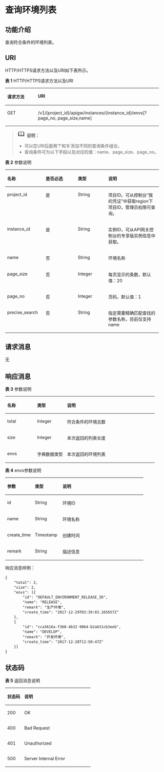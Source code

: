 # 查询环境列表<a name="apig-phapi-180713055"></a>

## 功能介绍<a name="section51058735"></a>

查询符合条件的环境列表。

## URI<a name="section56875432"></a>

HTTP/HTTPS请求方法以及URI如下表所示。

**表 1**  HTTP/HTTPS请求方法以及URI

<a name="table26537273"></a>
<table><thead align="left"><tr id="row97700"><th class="cellrowborder" valign="top" width="20%" id="mcps1.2.3.1.1"><p id="p7913769"><a name="p7913769"></a><a name="p7913769"></a>请求方法</p>
</th>
<th class="cellrowborder" valign="top" width="80%" id="mcps1.2.3.1.2"><p id="p37035575"><a name="p37035575"></a><a name="p37035575"></a>URI</p>
</th>
</tr>
</thead>
<tbody><tr id="row47091573"><td class="cellrowborder" valign="top" width="20%" headers="mcps1.2.3.1.1 "><p id="p56321035"><a name="p56321035"></a><a name="p56321035"></a>GET</p>
</td>
<td class="cellrowborder" valign="top" width="80%" headers="mcps1.2.3.1.2 "><p id="p65709986"><a name="p65709986"></a><a name="p65709986"></a>/v1/{project_id}/apigw/instances/{instance_id}/envs[?page_no, page_size,name]</p>
</td>
</tr>
</tbody>
</table>

>![](public_sys-resources/icon-note.gif) **说明：**   
>-   可以在URI后面用‘?’和‘&’添加不同的查询条件组合。  
>-   查询条件可为以下字段以及对应的值：name、page\_size、page\_no。  

**表 2**  参数说明

<a name="table8687743"></a>
<table><thead align="left"><tr id="row22440872"><th class="cellrowborder" valign="top" width="25%" id="mcps1.2.5.1.1"><p id="p5771382"><a name="p5771382"></a><a name="p5771382"></a>名称</p>
</th>
<th class="cellrowborder" valign="top" width="20.95%" id="mcps1.2.5.1.2"><p id="p64828808"><a name="p64828808"></a><a name="p64828808"></a>是否必选</p>
</th>
<th class="cellrowborder" valign="top" width="19.77%" id="mcps1.2.5.1.3"><p id="p16642119"><a name="p16642119"></a><a name="p16642119"></a>类型</p>
</th>
<th class="cellrowborder" valign="top" width="34.28%" id="mcps1.2.5.1.4"><p id="p5834394"><a name="p5834394"></a><a name="p5834394"></a>说明</p>
</th>
</tr>
</thead>
<tbody><tr id="row233893024818"><td class="cellrowborder" valign="top" width="25%" headers="mcps1.2.5.1.1 "><p id="p55878963"><a name="p55878963"></a><a name="p55878963"></a>project_id</p>
</td>
<td class="cellrowborder" valign="top" width="20.95%" headers="mcps1.2.5.1.2 "><p id="p29902160"><a name="p29902160"></a><a name="p29902160"></a>是</p>
</td>
<td class="cellrowborder" valign="top" width="19.77%" headers="mcps1.2.5.1.3 "><p id="p6155914"><a name="p6155914"></a><a name="p6155914"></a>String</p>
</td>
<td class="cellrowborder" valign="top" width="34.28%" headers="mcps1.2.5.1.4 "><p id="p28867016"><a name="p28867016"></a><a name="p28867016"></a>项目ID。可从控制台“我的凭证”中获取region下项目ID，管理员权限可查询。</p>
</td>
</tr>
<tr id="row5160173044810"><td class="cellrowborder" valign="top" width="25%" headers="mcps1.2.5.1.1 "><p id="p1780913159538"><a name="p1780913159538"></a><a name="p1780913159538"></a>instance_id</p>
</td>
<td class="cellrowborder" valign="top" width="20.95%" headers="mcps1.2.5.1.2 "><p id="p9809215115310"><a name="p9809215115310"></a><a name="p9809215115310"></a>是</p>
</td>
<td class="cellrowborder" valign="top" width="19.77%" headers="mcps1.2.5.1.3 "><p id="p1280914152538"><a name="p1280914152538"></a><a name="p1280914152538"></a>String</p>
</td>
<td class="cellrowborder" valign="top" width="34.28%" headers="mcps1.2.5.1.4 "><p id="p1880914157537"><a name="p1880914157537"></a><a name="p1880914157537"></a>实例ID，可从API网关控制台的专享版实例信息中获取。</p>
</td>
</tr>
<tr id="row2823914"><td class="cellrowborder" valign="top" width="25%" headers="mcps1.2.5.1.1 "><p id="p27410462"><a name="p27410462"></a><a name="p27410462"></a>name</p>
</td>
<td class="cellrowborder" valign="top" width="20.95%" headers="mcps1.2.5.1.2 "><p id="p5654943"><a name="p5654943"></a><a name="p5654943"></a>否</p>
</td>
<td class="cellrowborder" valign="top" width="19.77%" headers="mcps1.2.5.1.3 "><p id="p55397204"><a name="p55397204"></a><a name="p55397204"></a>String</p>
</td>
<td class="cellrowborder" valign="top" width="34.28%" headers="mcps1.2.5.1.4 "><p id="p1186411103575"><a name="p1186411103575"></a><a name="p1186411103575"></a>环境名称</p>
</td>
</tr>
<tr id="row52134612"><td class="cellrowborder" valign="top" width="25%" headers="mcps1.2.5.1.1 "><p id="p62154076"><a name="p62154076"></a><a name="p62154076"></a>page_size</p>
</td>
<td class="cellrowborder" valign="top" width="20.95%" headers="mcps1.2.5.1.2 "><p id="p1315380"><a name="p1315380"></a><a name="p1315380"></a>否</p>
</td>
<td class="cellrowborder" valign="top" width="19.77%" headers="mcps1.2.5.1.3 "><p id="p39436932"><a name="p39436932"></a><a name="p39436932"></a>Integer</p>
</td>
<td class="cellrowborder" valign="top" width="34.28%" headers="mcps1.2.5.1.4 "><p id="p40274933"><a name="p40274933"></a><a name="p40274933"></a>每页显示的条数，默认值：20</p>
</td>
</tr>
<tr id="row26930081"><td class="cellrowborder" valign="top" width="25%" headers="mcps1.2.5.1.1 "><p id="p33852966"><a name="p33852966"></a><a name="p33852966"></a>page_no</p>
</td>
<td class="cellrowborder" valign="top" width="20.95%" headers="mcps1.2.5.1.2 "><p id="p57735711"><a name="p57735711"></a><a name="p57735711"></a>否</p>
</td>
<td class="cellrowborder" valign="top" width="19.77%" headers="mcps1.2.5.1.3 "><p id="p46081013"><a name="p46081013"></a><a name="p46081013"></a>Integer</p>
</td>
<td class="cellrowborder" valign="top" width="34.28%" headers="mcps1.2.5.1.4 "><p id="p41574543"><a name="p41574543"></a><a name="p41574543"></a>页码，默认值：1</p>
</td>
</tr>
<tr id="row179311037557"><td class="cellrowborder" valign="top" width="25%" headers="mcps1.2.5.1.1 "><p id="p297092819498"><a name="p297092819498"></a><a name="p297092819498"></a>precise_search</p>
</td>
<td class="cellrowborder" valign="top" width="20.95%" headers="mcps1.2.5.1.2 "><p id="p397092812491"><a name="p397092812491"></a><a name="p397092812491"></a>否</p>
</td>
<td class="cellrowborder" valign="top" width="19.77%" headers="mcps1.2.5.1.3 "><p id="p49701728194913"><a name="p49701728194913"></a><a name="p49701728194913"></a>String</p>
</td>
<td class="cellrowborder" valign="top" width="34.28%" headers="mcps1.2.5.1.4 "><p id="p19970928194911"><a name="p19970928194911"></a><a name="p19970928194911"></a>指定需要精确匹配查找的参数名称，目前仅支持name</p>
</td>
</tr>
</tbody>
</table>

## 请求消息<a name="section42116847"></a>

无

## 响应消息<a name="section56021456"></a>

**表 3**  参数说明

<a name="table18843207"></a>
<table><thead align="left"><tr id="row11636316"><th class="cellrowborder" valign="top" width="20%" id="mcps1.2.4.1.1"><p id="p3017546"><a name="p3017546"></a><a name="p3017546"></a>名称</p>
</th>
<th class="cellrowborder" valign="top" width="20%" id="mcps1.2.4.1.2"><p id="p43094713"><a name="p43094713"></a><a name="p43094713"></a>类型</p>
</th>
<th class="cellrowborder" valign="top" width="60%" id="mcps1.2.4.1.3"><p id="p1010897"><a name="p1010897"></a><a name="p1010897"></a>说明</p>
</th>
</tr>
</thead>
<tbody><tr id="row14773817"><td class="cellrowborder" valign="top" width="20%" headers="mcps1.2.4.1.1 "><p id="p55828505"><a name="p55828505"></a><a name="p55828505"></a>total</p>
</td>
<td class="cellrowborder" valign="top" width="20%" headers="mcps1.2.4.1.2 "><p id="p25815066"><a name="p25815066"></a><a name="p25815066"></a>Integer</p>
</td>
<td class="cellrowborder" valign="top" width="60%" headers="mcps1.2.4.1.3 "><p id="p10645603"><a name="p10645603"></a><a name="p10645603"></a>符合条件的环境总数</p>
</td>
</tr>
<tr id="row28701571"><td class="cellrowborder" valign="top" width="20%" headers="mcps1.2.4.1.1 "><p id="p43125900"><a name="p43125900"></a><a name="p43125900"></a>size</p>
</td>
<td class="cellrowborder" valign="top" width="20%" headers="mcps1.2.4.1.2 "><p id="p3537010"><a name="p3537010"></a><a name="p3537010"></a>Integer</p>
</td>
<td class="cellrowborder" valign="top" width="60%" headers="mcps1.2.4.1.3 "><p id="p18062364"><a name="p18062364"></a><a name="p18062364"></a>本次返回的列表长度</p>
</td>
</tr>
<tr id="row28343550"><td class="cellrowborder" valign="top" width="20%" headers="mcps1.2.4.1.1 "><p id="p14126218"><a name="p14126218"></a><a name="p14126218"></a>envs</p>
</td>
<td class="cellrowborder" valign="top" width="20%" headers="mcps1.2.4.1.2 "><p id="p3373006"><a name="p3373006"></a><a name="p3373006"></a>字典数据类型</p>
</td>
<td class="cellrowborder" valign="top" width="60%" headers="mcps1.2.4.1.3 "><p id="p4778099"><a name="p4778099"></a><a name="p4778099"></a>本次返回的环境列表</p>
</td>
</tr>
</tbody>
</table>

**表 4**  envs参数说明

<a name="table43002897"></a>
<table><thead align="left"><tr id="row40093548"><th class="cellrowborder" valign="top" width="20%" id="mcps1.2.4.1.1"><p id="p26351947"><a name="p26351947"></a><a name="p26351947"></a>参数</p>
</th>
<th class="cellrowborder" valign="top" width="20%" id="mcps1.2.4.1.2"><p id="p54132987"><a name="p54132987"></a><a name="p54132987"></a>类型</p>
</th>
<th class="cellrowborder" valign="top" width="60%" id="mcps1.2.4.1.3"><p id="p22695844"><a name="p22695844"></a><a name="p22695844"></a>说明</p>
</th>
</tr>
</thead>
<tbody><tr id="row26424045"><td class="cellrowborder" valign="top" width="20%" headers="mcps1.2.4.1.1 "><p id="p59972862"><a name="p59972862"></a><a name="p59972862"></a>id</p>
</td>
<td class="cellrowborder" valign="top" width="20%" headers="mcps1.2.4.1.2 "><p id="p25963648"><a name="p25963648"></a><a name="p25963648"></a>String</p>
</td>
<td class="cellrowborder" valign="top" width="60%" headers="mcps1.2.4.1.3 "><p id="p22680730"><a name="p22680730"></a><a name="p22680730"></a>环境ID</p>
</td>
</tr>
<tr id="row2799984"><td class="cellrowborder" valign="top" width="20%" headers="mcps1.2.4.1.1 "><p id="p25472162"><a name="p25472162"></a><a name="p25472162"></a>name</p>
</td>
<td class="cellrowborder" valign="top" width="20%" headers="mcps1.2.4.1.2 "><p id="p49979265"><a name="p49979265"></a><a name="p49979265"></a>String</p>
</td>
<td class="cellrowborder" valign="top" width="60%" headers="mcps1.2.4.1.3 "><p id="p21788660"><a name="p21788660"></a><a name="p21788660"></a>环境名称</p>
</td>
</tr>
<tr id="row61880217"><td class="cellrowborder" valign="top" width="20%" headers="mcps1.2.4.1.1 "><p id="p46241670"><a name="p46241670"></a><a name="p46241670"></a>create_time</p>
</td>
<td class="cellrowborder" valign="top" width="20%" headers="mcps1.2.4.1.2 "><p id="p54587771"><a name="p54587771"></a><a name="p54587771"></a>Timestamp</p>
</td>
<td class="cellrowborder" valign="top" width="60%" headers="mcps1.2.4.1.3 "><p id="p59533345"><a name="p59533345"></a><a name="p59533345"></a>创建时间</p>
</td>
</tr>
<tr id="row66038062"><td class="cellrowborder" valign="top" width="20%" headers="mcps1.2.4.1.1 "><p id="p47482783"><a name="p47482783"></a><a name="p47482783"></a>remark</p>
</td>
<td class="cellrowborder" valign="top" width="20%" headers="mcps1.2.4.1.2 "><p id="p20900246"><a name="p20900246"></a><a name="p20900246"></a>String</p>
</td>
<td class="cellrowborder" valign="top" width="60%" headers="mcps1.2.4.1.3 "><p id="p15198328"><a name="p15198328"></a><a name="p15198328"></a>描述信息</p>
</td>
</tr>
</tbody>
</table>

响应消息样例：

```
{
	"total": 2,
	"size": 2,
	"envs": [{
		"id": "DEFAULT_ENVIRONMENT_RELEASE_ID",
		"name": "RELEASE",
		"remark": "生产环境",
		"create_time": "2017-12-29T03:39:03.165657Z"
	},
	{
		"id": "cca3616a-f368-4b32-9064-b2a631cb3eeb",
		"name": "DEVELOP",
		"remark": "开发环境",
		"create_time": "2017-12-28T12:50:47Z"
	}]
}
```

## 状态码<a name="section43507308"></a>

**表 5**  返回消息说明

<a name="table40155185"></a>
<table><thead align="left"><tr id="row33141868"><th class="cellrowborder" valign="top" width="20%" id="mcps1.2.3.1.1"><p id="p136762"><a name="p136762"></a><a name="p136762"></a>状态码</p>
</th>
<th class="cellrowborder" valign="top" width="80%" id="mcps1.2.3.1.2"><p id="p11077728"><a name="p11077728"></a><a name="p11077728"></a>说明</p>
</th>
</tr>
</thead>
<tbody><tr id="row24880775"><td class="cellrowborder" valign="top" width="20%" headers="mcps1.2.3.1.1 "><p id="p2076886"><a name="p2076886"></a><a name="p2076886"></a>200</p>
</td>
<td class="cellrowborder" valign="top" width="80%" headers="mcps1.2.3.1.2 "><p id="p34010102"><a name="p34010102"></a><a name="p34010102"></a>OK</p>
</td>
</tr>
<tr id="row37655468"><td class="cellrowborder" valign="top" width="20%" headers="mcps1.2.3.1.1 "><p id="p30194056"><a name="p30194056"></a><a name="p30194056"></a>400</p>
</td>
<td class="cellrowborder" valign="top" width="80%" headers="mcps1.2.3.1.2 "><p id="p29799432"><a name="p29799432"></a><a name="p29799432"></a>Bad Request</p>
</td>
</tr>
<tr id="row66868297"><td class="cellrowborder" valign="top" width="20%" headers="mcps1.2.3.1.1 "><p id="p47622971"><a name="p47622971"></a><a name="p47622971"></a>401</p>
</td>
<td class="cellrowborder" valign="top" width="80%" headers="mcps1.2.3.1.2 "><p id="p32255429"><a name="p32255429"></a><a name="p32255429"></a>Unauthorized</p>
</td>
</tr>
<tr id="row21863411"><td class="cellrowborder" valign="top" width="20%" headers="mcps1.2.3.1.1 "><p id="p26105877"><a name="p26105877"></a><a name="p26105877"></a>500</p>
</td>
<td class="cellrowborder" valign="top" width="80%" headers="mcps1.2.3.1.2 "><p id="p34201316"><a name="p34201316"></a><a name="p34201316"></a>Server Internal Error</p>
</td>
</tr>
</tbody>
</table>

